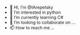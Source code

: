 - 👋 Hi, I’m @IArepetsky
- 👀 I’m interested in python
- 🌱 I’m currently learning C#
- 💞️ I’m looking to collaborate on ...
- 📫 How to reach me ...

<!---
IArepetsky/IArepetsky is a ✨ special ✨ repository because its `README.md` (this file) appears on your GitHub profile.
You can click the Preview link to take a look at your changes.
--->
